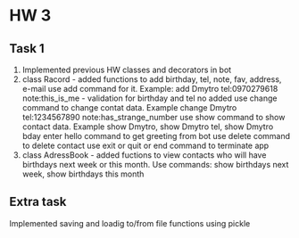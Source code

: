 # HW 3

## Task 1

1. Implemented previous HW classes and decorators in bot
2. class Racord - added functions to add birthday, tel, note, fav, address, e-mail
   use add command for it. Example: add Dmytro tel:0970279618 note:this_is_me - validation for birthday and tel no added
   use change command to change contat data. Example change Dmytro tel:1234567890 note:has_strange_number
   use show command to show contact data. Example show Dmytro, show Dmytro tel, show Dmytro bday
   enter hello command to get greeting from bot
   use delete command to delete contact
   use exit or quit or end command to terminate app
4. class AdressBook - added fuctions to view contacts who will have birthdays next week or this month. Use commands: show birthdays next week, show birthdays this month
   
## Extra task

Implemented saving and loadig to/from file functions using pickle

